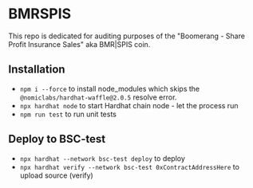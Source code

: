 # BMRSPIS
This repo is dedicated for auditing purposes of the "Boomerang - Share Profit Insurance Sales" aka BMR|SPIS coin.

## Installation
- `npm i --force` to install node_modules which skips the `@nomiclabs/hardhat-waffle@2.0.5` resolve error.
- `npx hardhat node` to start Hardhat chain node - let the process run
- `npm run test` to run unit tests

 ## Deploy to BSC-test
- `npx hardhat --network bsc-test deploy` to deploy
- `npx hardhat verify --network bsc-test 0xContractAddressHere` to upload source (verify)
